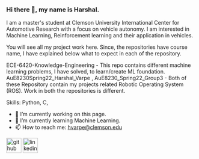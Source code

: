 ### Hi there 👋, my name is Harshal.

I am a master's student at Clemson University International Center for Automotive Research with a focus on vehicle autonomy.
I am interested in Machine Learning, Reinforcement learning and their application in vehicles.

You will see all my project work here. Since, the repositories have course name, I have explained below what to expect in each of the repository.

ECE-6420-Knowledge-Engineering - This repo contains different machine learning problems, I have solved, to learn/create ML foundation.
AuE8230Spring22_Harshal_Varpe , AuE8230_Spring22_Group3 - Both of these Repository contain my projects related Robotic Operating System (ROS). Work in both the repositories is different.



Skills: Python, C,

- 🔭 I’m currently working on this page. 
- 🌱 I’m currently learning Machine Learning. 
- 📫 How to reach me: hvarpe@clemson.edu 


[<img src='https://github.githubassets.com/images/modules/logos_page/Octocat.png' alt='github' height='40'>](https://github.com/Abetelgeusian)  [<img src='https://upload.wikimedia.org/wikipedia/commons/thumb/8/81/LinkedIn_icon.svg/2048px-LinkedIn_icon.svg.png' alt='linkedin' height='40'>](https://www.linkedin.com/in/harshal-varpe//)  
<!--
[![Top Langs](https://github-readme-stats.vercel.app/api/top-langs/?username=Abetelgeusian)](https://github.com/anuraghazra/github-readme-stats)

![GitHub stats](https://github-readme-stats.vercel.app/api?username=Abetelgeusian&show_icons=true)  
-->

